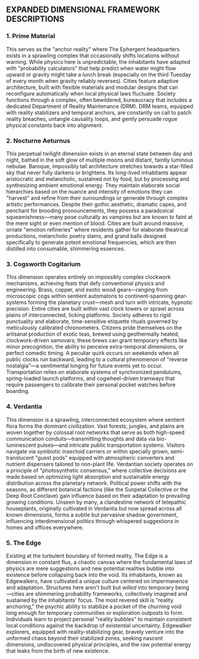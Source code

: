 ## **EXPANDED DIMENSIONAL FRAMEWORK DESCRIPTIONS**

### **1\. Prime Material**

This serves as the "anchor reality" where The Ephergent headquarters exists in a sprawling complex that occasionally shifts locations without warning. While physics here is unpredictable, the inhabitants have adapted with "probability calculators" that help predict when water might flow upward or gravity might take a lunch break (especially on the third Tuesday of every month when gravity reliably reverses). Cities feature adaptive architecture, built with flexible materials and modular designs that can reconfigure automatically when local physical laws fluctuate. Society functions through a complex, often bewildered, bureaucracy that includes a dedicated Department of Reality Maintenance (DRM). DRM teams, equipped with reality stabilizers and temporal anchors, are constantly on call to patch reality breaches, untangle causality loops, and gently persuade rogue physical constants back into alignment.

### **2\. Nocturne Aeturnus**

This perpetual twilight dimension exists in an eternal state between day and night, bathed in the soft glow of multiple moons and distant, faintly luminous nebulae. Baroque, impossibly tall architecture stretches towards a star-filled sky that never fully darkens or brightens. Its long-lived inhabitants appear aristocratic and melancholic, sustained not by food, but by processing and synthesizing ambient emotional energy. They maintain elaborate social hierarchies based on the nuance and intensity of emotions they can "harvest" and refine from their surroundings or generate through complex artistic performances. Despite their gothic aesthetic, dramatic capes, and penchant for brooding pronouncements, they possess a paradoxical squeamishness—many pose culturally as vampires but are known to faint at the mere sight or even mention of blood. Cities are built around massive, ornate "emotion refineries" where residents gather for elaborate theatrical productions, melancholic poetry slams, and grand balls designed specifically to generate potent emotional frequencies, which are then distilled into consumable, shimmering essences.

### **3\. Cogsworth Cogitarium**

This dimension operates entirely on impossibly complex clockwork mechanisms, achieving feats that defy conventional physics and engineering. Brass, copper, and exotic wood gears—ranging from microscopic cogs within sentient automatons to continent-spanning gear-systems forming the planetary crust—mesh and turn with intricate, hypnotic precision. Entire cities are built within vast clock towers or sprawl across plains of interconnected, ticking platforms. Society adheres to rigid punctuality and elaborate, time-sensitive etiquette rituals governed by meticulously calibrated chronometers. Citizens pride themselves on the artisanal production of exotic teas, brewed using geothermally heated, clockwork-driven samovars; these brews can grant temporary effects like minor precognition, the ability to perceive extra-temporal dimensions, or perfect comedic timing. A peculiar quirk occurs on weekends when all public clocks run backward, leading to a cultural phenomenon of "reverse nostalgia"—a sentimental longing for future events yet to occur. Transportation relies on elaborate systems of synchronized pendulums, spring-loaded launch platforms, and cogwheel-driven tramways that require passengers to calibrate their personal pocket watches before boarding.

### **4\. Verdantia**

This dimension is a sprawling, interconnected ecosystem where sentient flora forms the dominant civilization. Vast forests, jungles, and plains are woven together by colossal root networks that serve as both high-speed communication conduits—transmitting thoughts and data via bio-luminescent pulses—and intricate public transportation systems. Visitors navigate via symbiotic insectoid carriers or within specially grown, semi-translucent "guest pods" equipped with atmospheric converters and nutrient dispensers tailored to non-plant life. Verdantian society operates on a principle of "photosynthetic consensus," where collective decisions are made based on optimizing light absorption and sustainable energy distribution across the planetary network. Political power shifts with the seasons, as different botanical factions (like the Sunpetal Collective or the Deep Root Conclave) gain influence based on their adaptation to prevailing growing conditions. Unseen by many, a clandestine network of telepathic houseplants, originally cultivated in Verdantia but now spread across all known dimensions, forms a subtle but pervasive shadow government, influencing interdimensional politics through whispered suggestions in homes and offices everywhere.

### **5\. The Edge**

Existing at the turbulent boundary of formed reality, The Edge is a dimension in constant flux, a chaotic canvas where the fundamental laws of physics are mere suggestions and new potential realities bubble into existence before collapsing back into the void. Its inhabitants, known as Edgewalkers, have cultivated a unique culture centered on impermanence and adaptation. Structures here aren't built but *willed* into temporary being—cities are shimmering probability frameworks, collectively imagined and sustained by the inhabitants' focus. The most revered skill is "reality anchoring," the psychic ability to stabilize a pocket of the churning void long enough for temporary communities or exploration outposts to form. Individuals learn to project personal "reality bubbles" to maintain consistent local conditions against the backdrop of existential uncertainty. Edgewalker explorers, equipped with reality-stabilizing gear, bravely venture into the unformed chaos beyond their stabilized zones, seeking nascent dimensions, undiscovered physical principles, and the raw potential energy that leaks from the birth of new existence.

